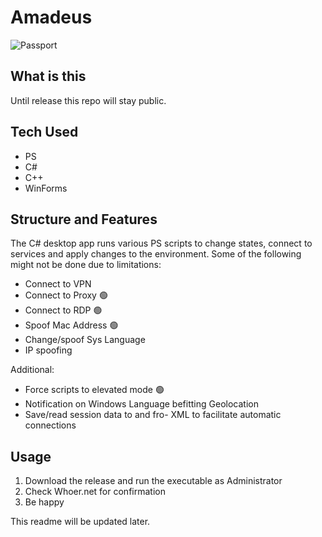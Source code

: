 # Amadeus

![Passport](https://imgur.com/Wrgy0jA.jpg)

## What is this

Until release this repo will stay public.

## Tech Used
- PS
- C#
- C++
- WinForms

## Structure and Features

The C# desktop app runs various PS scripts to change states, connect to services and apply changes to the environment.
Some of the following might not be done due to limitations:<br>
- Connect to VPN 
- Connect to Proxy 🟢
- Connect to RDP 🟢
- Spoof Mac Address 🟢
- Change/spoof Sys Language
- IP spoofing

Additional:<br>
- Force scripts to elevated mode 🟢
- Notification on Windows Language befitting Geolocation
- Save/read session data to and fro- XML to facilitate automatic connections

## Usage

1. Download the release and run the executable as Administrator
2. Check Whoer.net for confirmation
3. Be happy

This readme will be updated later.
